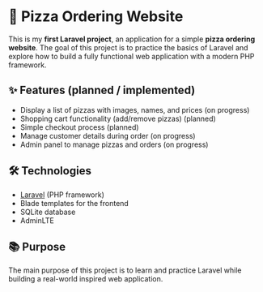 # 🍕 Pizza Ordering Website

This is my **first Laravel project**, an application for a simple **pizza ordering website**.
The goal of this project is to practice the basics of Laravel and explore how to build a fully functional web application with a modern PHP framework.

## ✨ Features (planned / implemented)

* Display a list of pizzas with images, names, and prices (on progress)
* Shopping cart functionality (add/remove pizzas) (planned) 
* Simple checkout process (planned)
* Manage customer details during order (on progress)
* Admin panel to manage pizzas and orders (on progress)

## 🛠 Technologies

* [Laravel](https://laravel.com) (PHP framework)
* Blade templates for the frontend
* SQLite database
* AdminLTE

## 📚 Purpose

The main purpose of this project is to learn and practice Laravel while building a real-world inspired web application.
